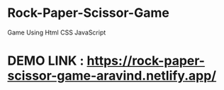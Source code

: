 # Rock-Paper-Scissor-Game
Game Using Html CSS JavaScript

# DEMO LINK : https://rock-paper-scissor-game-aravind.netlify.app/


